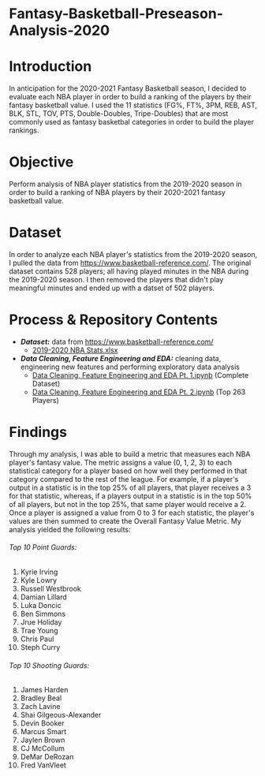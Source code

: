 # Fantasy-Basketball-Preseason-Analysis-2020

# Introduction
In anticipation for the 2020-2021 Fantasy Basketball season, I decided to evaluate each NBA player in order to build a ranking of the players by their fantasy basketball value. I used the 11 statistics (FG%, FT%, 3PM, REB, AST, BLK, STL, TOV, PTS, Double-Doubles, Tripe-Doubles)  that are most commonly used as fantasy basketbal categories in order to build the player rankings. 

# Objective
Perform analysis of NBA player statistics from the 2019-2020 season in order to build a ranking of NBA players by their 2020-2021 fantasy basketball value.

# Dataset
In order to analyze each NBA player's statistics from the 2019-2020 season, I pulled the data from https://www.basketball-reference.com/. The original dataset contains 528 players; all having played minutes in the NBA during the 2019-2020 season. I then removed the players that didn't play meaningful minutes and ended up with a datset of 502 players.

# Process & Repository Contents

* ***Dataset:*** data from https://www.basketball-reference.com/
  * [2019-2020 NBA Stats.xlsx](https://github.com/KenHoffman95/Fantasy-Basketball-Preseason-Analysis-2020/blob/main/2019-2020%20NBA%20Stats.xlsx)
* ***Data Cleaning, Feature Engineering and EDA:*** cleaning data, engineering new features and performing exploratory data analysis
  * [Data Cleaning, Feature Engineering and EDA Pt. 1.ipynb](https://github.com/KenHoffman95/Fantasy-Basketball-Preseason-Analysis-2020/blob/main/Data%20Cleaning%2C%20Feature%20Engineering%20and%20EDA%20Pt.%201.ipynb) (Complete Dataset)
  * [Data Cleaning, Feature Engineering and EDA Pt. 2.ipynb](https://github.com/KenHoffman95/Fantasy-Basketball-Preseason-Analysis-2020/blob/main/Data%20Cleaning%2C%20Feature%20Engineering%20and%20EDA%20Pt.%202.ipynb) (Top 263 Players)

# Findings
Through my analysis, I was able to build a metric that measures each NBA player's fantasy value. The metric assigns a value (0, 1, 2, 3) to each statistical category for a player based on how well they performed in that category compared to the rest of the league. For example, if a player's output in a statistic is in the top 25% of all players, that player receives a 3 for that statistic, whereas, if a players output in a statistic is in the top 50% of all players, but not in the top 25%, that same player would receive a 2. Once a player is assigned a value from 0 to 3 for each statistic, the player's values are then summed to create the Overall Fantasy Value Metric. My analysis yielded the following results:

###### Top 10 Point Guards:
1. Kyrie Irving
2. Kyle Lowry
3. Russell Westbrook
4. Damian Lillard
5. Luka Doncic
6. Ben Simmons
7. Jrue Holiday
8. Trae Young
9. Chris Paul
10. Steph Curry

###### Top 10 Shooting Guards:
1. James Harden
2. Bradley Beal
3. Zach Lavine
4. Shai Gilgeous-Alexander
5. Devin Booker
6. Marcus Smart
7. Jaylen Brown
8. CJ McCollum
9. DeMar DeRozan
10. Fred VanVleet



